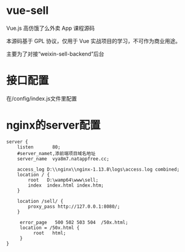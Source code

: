# vue-sell
Vue.js 高仿饿了么外卖 App 课程源码

本源码基于 GPL 协议，仅用于 Vue 实战项目的学习，不可作为商业用途。

主要为了对接“weixin-sell-backend”后台


# 接口配置
在/config/index.js文件里配置

# nginx的server配置

    server {
        listen       80;
        #server_namet,添前端项目域名地址  
        server_name  vya8m7.natappfree.cc;
        
        access_log D:\\nginx\\nginx-1.13.8\logs\access.log combined;
        location / {
            root   D:\wamp64\www\sell;
            index  index.html index.htm;   
        }
        
        location /sell/ {
            proxy_pass http://127.0.0.1:8080/;     
        }
        
         error_page   500 502 503 504  /50x.html;
         location = /50x.html {
              root   html;    
         }
    }



